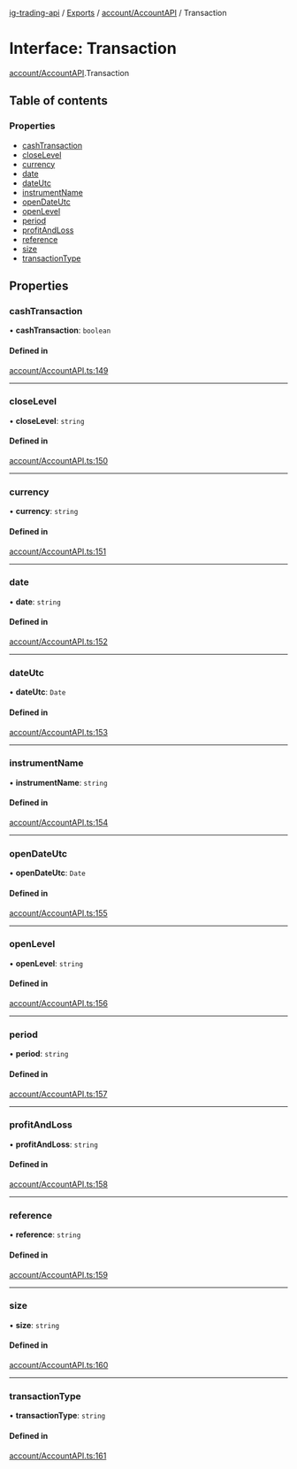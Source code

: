 [ig-trading-api](../README.md) / [Exports](../modules.md) / [account/AccountAPI](../modules/account_AccountAPI.md) / Transaction

# Interface: Transaction

[account/AccountAPI](../modules/account_AccountAPI.md).Transaction

## Table of contents

### Properties

- [cashTransaction](account_AccountAPI.Transaction.md#cashtransaction)
- [closeLevel](account_AccountAPI.Transaction.md#closelevel)
- [currency](account_AccountAPI.Transaction.md#currency)
- [date](account_AccountAPI.Transaction.md#date)
- [dateUtc](account_AccountAPI.Transaction.md#dateutc)
- [instrumentName](account_AccountAPI.Transaction.md#instrumentname)
- [openDateUtc](account_AccountAPI.Transaction.md#opendateutc)
- [openLevel](account_AccountAPI.Transaction.md#openlevel)
- [period](account_AccountAPI.Transaction.md#period)
- [profitAndLoss](account_AccountAPI.Transaction.md#profitandloss)
- [reference](account_AccountAPI.Transaction.md#reference)
- [size](account_AccountAPI.Transaction.md#size)
- [transactionType](account_AccountAPI.Transaction.md#transactiontype)

## Properties

### cashTransaction

• **cashTransaction**: `boolean`

#### Defined in

[account/AccountAPI.ts:149](https://github.com/bennycode/ig-trading-api/blob/f7fd8d0/src/account/AccountAPI.ts#L149)

---

### closeLevel

• **closeLevel**: `string`

#### Defined in

[account/AccountAPI.ts:150](https://github.com/bennycode/ig-trading-api/blob/f7fd8d0/src/account/AccountAPI.ts#L150)

---

### currency

• **currency**: `string`

#### Defined in

[account/AccountAPI.ts:151](https://github.com/bennycode/ig-trading-api/blob/f7fd8d0/src/account/AccountAPI.ts#L151)

---

### date

• **date**: `string`

#### Defined in

[account/AccountAPI.ts:152](https://github.com/bennycode/ig-trading-api/blob/f7fd8d0/src/account/AccountAPI.ts#L152)

---

### dateUtc

• **dateUtc**: `Date`

#### Defined in

[account/AccountAPI.ts:153](https://github.com/bennycode/ig-trading-api/blob/f7fd8d0/src/account/AccountAPI.ts#L153)

---

### instrumentName

• **instrumentName**: `string`

#### Defined in

[account/AccountAPI.ts:154](https://github.com/bennycode/ig-trading-api/blob/f7fd8d0/src/account/AccountAPI.ts#L154)

---

### openDateUtc

• **openDateUtc**: `Date`

#### Defined in

[account/AccountAPI.ts:155](https://github.com/bennycode/ig-trading-api/blob/f7fd8d0/src/account/AccountAPI.ts#L155)

---

### openLevel

• **openLevel**: `string`

#### Defined in

[account/AccountAPI.ts:156](https://github.com/bennycode/ig-trading-api/blob/f7fd8d0/src/account/AccountAPI.ts#L156)

---

### period

• **period**: `string`

#### Defined in

[account/AccountAPI.ts:157](https://github.com/bennycode/ig-trading-api/blob/f7fd8d0/src/account/AccountAPI.ts#L157)

---

### profitAndLoss

• **profitAndLoss**: `string`

#### Defined in

[account/AccountAPI.ts:158](https://github.com/bennycode/ig-trading-api/blob/f7fd8d0/src/account/AccountAPI.ts#L158)

---

### reference

• **reference**: `string`

#### Defined in

[account/AccountAPI.ts:159](https://github.com/bennycode/ig-trading-api/blob/f7fd8d0/src/account/AccountAPI.ts#L159)

---

### size

• **size**: `string`

#### Defined in

[account/AccountAPI.ts:160](https://github.com/bennycode/ig-trading-api/blob/f7fd8d0/src/account/AccountAPI.ts#L160)

---

### transactionType

• **transactionType**: `string`

#### Defined in

[account/AccountAPI.ts:161](https://github.com/bennycode/ig-trading-api/blob/f7fd8d0/src/account/AccountAPI.ts#L161)
